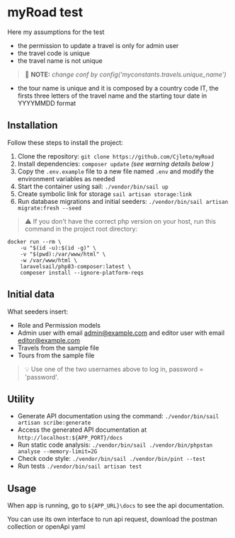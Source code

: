 
# myRoad test

Here my assumptions for the test
- the permission to update a travel is only for admin user
- the travel code is unique
- the travel name is not unique
> :memo: **NOTE:** *change conf by config('myconstants.travels.unique_name')*
- the tour name is unique and it is composed by a country code IT, the firsts three letters of the travel name and the starting tour date in YYYYMMDD format
 
## Installation

Follow these steps to install the project:
1. Clone the repository: `git clone https://github.com/Cjleto/myRoad`
2. Install dependencies: `composer update` *(see warning details below )*
3. Copy the `.env.example` file to a new file named `.env` and modify the environment variables as needed
4. Start the container using sail: `./vendor/bin/sail up`
5. Create symbolic link for storage `sail artisan storage:link`
6. Run database migrations and initial seeders: `./vendor/bin/sail artisan migrate:fresh --seed`
  
> :warning: If you don't have the correct php version on your host, run this command in the project root directory:
```
docker run --rm \
	-u "$(id -u):$(id -g)" \
	-v "$(pwd):/var/www/html" \
	-w /var/www/html \
	laravelsail/php83-composer:latest \
	composer install --ignore-platform-reqs
```

## Initial data

What seeders insert:
- Role and Permission models
- Admin user with email admin@example.com and editor user with email editor@example.com
- Travels from the sample file
- Tours from the sample file
> :bulb: Use one of the two usernames above to log in, password = 'password'.

## Utility 
- Generate API documentation using the command: `./vendor/bin/sail artisan scribe:generate`
- Access the generated API documentation at `http://localhost:${APP_PORT}/docs`
- Run static code analysis: `./vendor/bin/sail ./vendor/bin/phpstan analyse --memory-limit=2G`
- Check code style: `./vendor/bin/sail ./vendor/bin/pint --test`
- Run tests `./vendor/bin/sail artisan test`

## Usage
When app is running, go to `${APP_URL}\docs` to see the api documentation.

You can use its own interface to run api request, download the postman collection or openApi yaml
